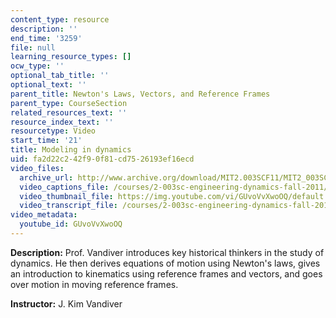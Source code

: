 ```yaml
---
content_type: resource
description: ''
end_time: '3259'
file: null
learning_resource_types: []
ocw_type: ''
optional_tab_title: ''
optional_text: ''
parent_title: Newton's Laws, Vectors, and Reference Frames
parent_type: CourseSection
related_resources_text: ''
resource_index_text: ''
resourcetype: Video
start_time: '21'
title: Modeling in dynamics
uid: fa2d22c2-42f9-0f81-cd75-26193ef16ecd
video_files:
  archive_url: http://www.archive.org/download/MIT2.003SCF11/MIT2_003SCF11_lec01_300k.mp4
  video_captions_file: /courses/2-003sc-engineering-dynamics-fall-2011/444f406efb7f52f7b0b0f15b19380cdf_GUvoVvXwoOQ.vtt
  video_thumbnail_file: https://img.youtube.com/vi/GUvoVvXwoOQ/default.jpg
  video_transcript_file: /courses/2-003sc-engineering-dynamics-fall-2011/41d85fd34ddc72229b2f907970255be1_GUvoVvXwoOQ.pdf
video_metadata:
  youtube_id: GUvoVvXwoOQ
---
```


**Description:** Prof. Vandiver introduces key historical thinkers in the study of dynamics. He then derives equations of motion using Newton's laws, gives an introduction to kinematics using reference frames and vectors, and goes over motion in moving reference frames.

**Instructor:** J. Kim Vandiver



